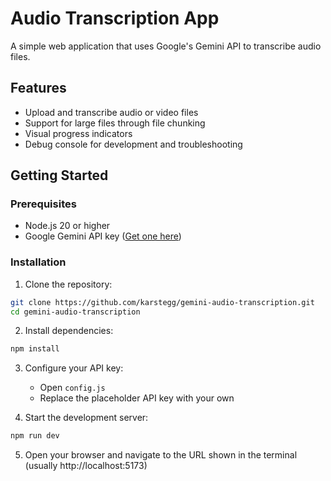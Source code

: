 # Audio Transcription App

A simple web application that uses Google's Gemini API to transcribe audio files.

## Features

- Upload and transcribe audio or video files
- Support for large files through file chunking
- Visual progress indicators
- Debug console for development and troubleshooting

## Getting Started

### Prerequisites

- Node.js 20 or higher
- Google Gemini API key ([Get one here](https://g.co/ai/idxGetGeminiKey))

### Installation

1. Clone the repository:
```bash
git clone https://github.com/karstegg/gemini-audio-transcription.git
cd gemini-audio-transcription
```

2. Install dependencies:
```bash
npm install
```

3. Configure your API key:
   - Open `config.js`
   - Replace the placeholder API key with your own

4. Start the development server:
```bash
npm run dev
```

5. Open your browser and navigate to the URL shown in the terminal (usually http://localhost:5173)
